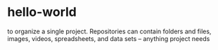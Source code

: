 # hello-world
to organize a single project. Repositories can contain folders and files, images, videos, spreadsheets, and data sets – anything project needs
